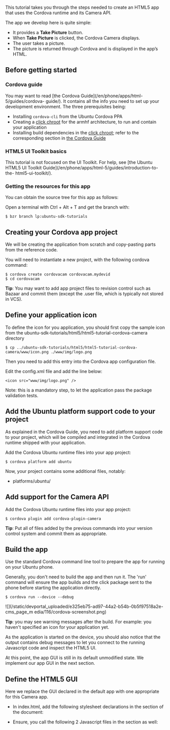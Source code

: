 





This tutorial takes you through the steps needed to create an HTML5 app that
uses the Cordova runtime and its Camera API.

The app we develop here is quite simple:

  * It provides a **Take Picture** button.
  * When **Take Picture** is clicked, the Cordova Camera displays.
  * The user takes a picture.
  * The picture is returned through Cordova and is displayed in the app’s HTML.

## Before getting started

### Cordova guide

You may want to read [the Cordova Guide](/en/phone/apps/html-5/guides/cordova-
guide/). It contains all the info you need to set up your development
environment. The three prerequisites being:

  * Installing `cordova-cli` from the Ubuntu Cordova PPA
  * Creating a [click chroot](/en/phone/apps/sdk/tutorials/click-targets-and-device-kits/) for the armhf architecture, to run and contain your application
  * Installing build dependencies in the [click chroot](/en/phone/apps/sdk/tutorials/click-targets-and-device-kits/); refer to the corresponding section in [the Cordova Guide](/en/phone/apps/html-5/guides/cordova-guide/)

### HTML5 UI Toolkit basics

This tutorial is not focused on the UI Toolkit. For help, see [the Ubuntu
HTML5 UI Toolkit Guide](/en/phone/apps/html-5/guides/introduction-to-the-
html5-ui-toolkit/).

### Getting the resources for this app

You can obtain the source tree for this app as follows:

Open a terminal with Ctrl + Alt + T and get the branch with:

    $ bzr branch lp:ubuntu-sdk-tutorials

## Creating your Cordova app project

We will be creating the application from scratch and copy-pasting parts from
the reference code.

You will need to instantiate a new project, with the following cordova
command:

    $ cordova create cordovacam cordovacam.mydevid
    $ cd cordovacam

**Tip**: You may want to add app project files to revision control such as Bazaar and commit them (except the .user file, which is typically not stored in VCS).

## Define your application icon

To define the icon for you application, you should first copy the sample icon
from the ubuntu-sdk-tutorials/html5/html5-tutorial-cordova-camera directory

    $ cp ../ubuntu-sdk-tutorials/html5/html5-tutorial-cordova-camera/www/icon.png ./www/img/logo.png

Then you need to add this entry into the Cordova app configuration file.

Edit the config.xml file and add the line below:

    <icon src="www/img/logo.png" />

Note: this is a mandatory step, to let the application pass the package
validation tests.

## Add the Ubuntu platform support code to your project

As explained in the Cordova Guide, you need to add platform support code to
your project, which will be compiled and integrated in the Cordova runtime
shipped with your application.

Add the Cordova Ubuntu runtime files into your app project:

    $ cordova platform add ubuntu

Now, your project contains some additional files, notably:

  * platforms/ubuntu/

## Add support for the Camera API

Add the Cordova Ubuntu runtime files into your app project:

    $ cordova plugin add cordova-plugin-camera

**Tip**: Put all of files added by the previous commands into your version control system and commit them as appropriate.

## Build the app

Use the standard Cordova command line tool to prepare the app for running on
your Ubuntu phone.

Generally, you don't need to build the app and then run it. The 'run' command
will ensure the app builds and the click package sent to the phone before
starting the application directly.

    $ cordova run --device --debug

![](/static/devportal_uploaded/e325eb75-ad97-44a2-b54b-0b5f97518a2e-cms_page_m
edia/116/cordova-screenshot.png)

**Tip**: you may see warning messages after the build. For example: you haven't specified an icon for your application yet.

As the application is started on the device, you should also notice that the
output contains debug messages to let you connect to the running Javascript
code and inspect the HTML5 UI.

At this point, the app GUI is still in its default unmodified state. We
implement our app GUI in the next section.

## Define the HTML5 GUI

Here we replace the GUI declared in the default app with one appropriate for
this Camera app.

  * In index.html, add the following stylesheet declarations in the <head> section of the document:
        <meta name="viewport" content="width=device-width, initial-scale=1, maximum-scale=1, user-scalable=0">
        <!-- Ubuntu UI Style imports - Ambiance theme -->
        <link href="/usr/share/ubuntu-html5-ui-toolkit/0.1/ambiance/css/appTemplate.css" rel="stylesheet" type="text/css" />
        <!-- Ubuntu UI javascript imports - Ambiance theme -->
        <script src="/usr/share/ubuntu-html5-ui-toolkit/0.1/ambiance/js/fast-buttons.js"></script>
        <script src="/usr/share/ubuntu-html5-ui-toolkit/0.1/ambiance/js/core.js"></script>
        <script src="/usr/share/ubuntu-html5-ui-toolkit/0.1/ambiance/js/buttons.js"></script>
        <script src="/usr/share/ubuntu-html5-ui-toolkit/0.1/ambiance/js/dialogs.js"></script>
        <script src="/usr/share/ubuntu-html5-ui-toolkit/0.1/ambiance/js/page.js"></script>
        <script src="/usr/share/ubuntu-html5-ui-toolkit/0.1/ambiance/js/pagestacks.js"></script>
        <script src="/usr/share/ubuntu-html5-ui-toolkit/0.1/ambiance/js/tabs.js"></script>

  * Ensure, you call the following 2 Javascript files in the <head> section as well:
        <!-- Cordova platform API access - Uncomment this to have access to the Javascript APIs -->
        <script src="cordova.js"></script>
        <!-- Application script and css -->
        <script src="js/app.js"></script

  * Then, delete the entire div inside the <body>…</body> element and add the following new HTML fragment:
        <div data-role="mainview">
          <header data-role="header">
            <ul data-role="tabs">
              <li data-role="tabitem" data-page="camera">Camera</li>
            </ul>
          </header>
          <div data-role="content">
            <div data-role="tab" id="camera">
                <div id="loading">
                    <header>Loading...</header>
                    <progress class="bigger">Loading...</progress>
                </div>
                <div id="loaded">
                    <button data-role="button" class="ubuntu" id="click">Take Picture</button>
                    <img id="image" src="" />
                </div>
            </div> <!-- tab: camera -->
          </div> <!-- content -->
        </div> <!-- mainview -->

This is a simple implementation of an Ubuntu HTML5 app. It declares the
following:

  * A **mainview** div (required)
  * A **header** with a single tabitem: “Camera”
  * A **content** div with two internal divs: loading and loaded
  * **loading div** displays at launch time and includes a progress spinner. This is hidden when Cordova is ready by JavaScript code we look at later
  * loaded div displays when Cordova is ready by JavaScript and contains:
  * A **Take Picture** button: We create an event listener for this below to popup the Cordova Camera
  * An **empty img** element: When the camera takes a picture, it uses this element to display the return image

If you run the app now, the GUI appears as follows:

![](/static/devportal_uploaded/a49e5ed1-920d-4967-a0a7-d59f79f81755-cms_page_m
edia/116/spinner.png)

As noted above, that is the loading div that displays until Cordova
deviceready event is received.

**Tip**: To isolate your application UI from future UI toolkit changes, we now recommend to bundle a copy of the toolkit inside your application package. There is a small tool documented here that will assist you in migrating your project. See [https://code.launchpad.net/~dbarth/ubuntu-html5-theme/cmdline-tool/+merge/253498](https://code.launchpad.net/~dbarth/ubuntu-html5-theme/cmdline-tool/+merge/253498)

**Note:** at the end of the index.html file you should also see a reference to a cordova.js script file which is loaded at the beginning of the page. This file is not present in the source 'www' directory. However it is automatically copied with the rest of the cordova runtime startup code, during the build phase. So don't worry, the file will be present in the resulting click package.

Let’s take the next step and add the JavaScript that responds to the Cordova
deviceready event by hiding the loading div, displaying the loaded div, and
providing an event handler for the **Take Picture** button.

## Adding JavaScript to display the Cordova Camera

Here we add an event handler for the Cordova deviceready event and, inside
that code, sets up our Take Picture to call the Cordova Camera API to let the
user take a picture.

You should mostly replace the default www/js/index.js file with a new file
called app.js from the tutorial branch. We will look at the key elements of
this file below.

The first step is to init the UbuntuUI object to setup the main user interface
parts. The following event listener will be triggered on the initial window
load event, and prepare the rest of the UI

    window.onload = function () {
        var UI = new UbuntuUI();    
        UI.init();
        document.addEventListener("deviceready", function() {
            if (console && console.log)
                console.log('Platform layer API ready');
            //hide the loading div and display the loaded div
            document.getElementById("loading").style.display = "none";
            document.getElementById("loaded").style.display = "block";

Inside this function you can install a listener to react to the main button
press, and capture the image with the camera. Here is how it looks:

            // event listener to take picture
            UI.button("click").click( function() {
                navigator.camera.getPicture(onSuccess, onFail, {
                    quality: 100,
                    targetWidth: 400,
                    targetHeight: 400,
                    destinationType: Camera.DestinationType.DATA_URL,
                    correctOrientation: true
                 });
               console.log("Take Picture button clicked");
            }); // "click" button event handler
          }, false); // deviceready event handler
    }; // window.onload event handler

This is the first bit of new code that’s needed. Let’s take a look at it.

## Examining the new event listener

  * An event handler for the Cordova deviceready event is added. This is received when the Cordova system is fully loaded and ready, so this is a great place to put code that uses Cordova objects. (See Cordova Guide for information.)
  * Inside the deviceready handler, first the loading div is hidden and then then loaded div is displayed.
  * Then, the **Take Picture** button is obtained with: UI.button(“click”).
  * Its click(FUNCTION) method provides the FUNCTION that runs when the button is clicked, the button’s event handler code. (See [HTML5 APIs](/en/phone/apps/html-5/api/) for complete API reference docs.)
  * This event handling function calls the navigator.camera.getPicture(…) method.
  * The navigator object is the base Cordova object and is available in the HTML5 runtime container when the app includes Cordova as described above.
  * getPicture(…) takes three arguments: the name of the function to run when a picture is taken(this is calledonSuccess here and is defined below), the name of a function to run when an attempt to take a picture fails (onFail here, defined below), and some optional arguments.
  * In the optional arguments, we set the image quality, its size, the type of image returned to DATA_URL, which enables passing the image directly in JavaScript as a base64 encoded piece of data (without saving it as a file), and enable orientation correction

**Tip**: The getPicture(…) method and its arguments are defined in the Cordova API reference docs.

## Defining the onSuccess function

As we saw above, Cordova getPicture is told to run onSuccess when the picture
is taken. Cordova runs it and passes it the actual picture, formatted as
Cordova type DATA_URL.

So this app:

  * Needs an onSuccess function
  * That receives the passed image data
  * And modifies the app’s HTML img element’s src attribute to actually display the image from the passed image data

Here is code that does these things. You can paste this into the bottom of
app.js:

    function onSuccess(imageData) {
       var image = document.getElementById('image');
       image.src = "data:image/jpeg;base64," + imageData;
       image.style.margin = "10px";
       image.style.display = "block";
    }

## Defining the onFailure function

For this simple app, we simply log the message provided by Cordova to console.
Paste this at the bottom of app.js:

    function onFail(message) {
       console.log("Picture failure: " + message);

## Running the app

With these pieces in place, the app should run and allow you to take a
picture.

As usual, do:

    $ cordova run --device --debug

Here is how the application looks like after clicking **Take Picture**:

![](/static/devportal_uploaded/264a3e03-204d-47d2-b46c-076da4eb1809-cms_page_m
edia/116/camera-snap.png)

Once you validate the picture, the system will bring back your application and
will display the photo below the button.

## Polish

### Add CSS

Let’s add some CSS styling:

  * Make our Take Picture button Ubuntu orange
  * Center it
  * Center the “Loading…” progress spinner

Create www/app.css with this content:

    #loading {
      position: absolute;
      left:45%;
    }
    #loaded {
      display: none;
    }

Now, in index.html, simply add the following inside the <head>

    <link href="app.css" rel="stylesheet" type="text/css"/>

Now, the Loading page and the home page look like this:

![](/static/devportal_uploaded/6f565d93-ac5a-4034-a293-02d61b45446e-cms_page_m
edia/116/camera-app.png)

## Next steps

Check out [the Cordova Guide](/en/phone/apps/html-5/guides/cordova-guide/) for
a high level review of using Cordova in Ubuntu HTML5 apps and for adding
Ubuntu as a built platform for native Cordova projects.

The Cordova APIs give your HTML5 apps access to other system and device-level
things, so check these out by visiting the Cordova API docs.






